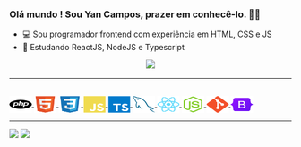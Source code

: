 ### Olá mundo ! Sou Yan Campos, prazer em conhecê-lo. 🖐🏽

- 💻 Sou programador frontend com experiência em HTML, CSS e JS
- 📖 Estudando ReactJS, NodeJS e Typescript

<div align="center">
  <a href="https://github.com/camposyan">
  <img height="180em" src="https://github-readme-stats.vercel.app/api/top-langs/?username=camposyan&layout=compact&langs_count=7&theme=dracula"/>
</div>
  
<hr />  
  
<div style="display: inline_block"><br>
  <img align="center" alt="PHP" height="30" width="40" src="https://raw.githubusercontent.com/devicons/devicon/master/icons/php/php-plain.svg">
  <img align="center" alt="HTML" height="30" width="40" src="https://raw.githubusercontent.com/devicons/devicon/master/icons/html5/html5-original.svg">
  <img align="center" alt="CSS" height="30" width="40" src="https://raw.githubusercontent.com/devicons/devicon/master/icons/css3/css3-original.svg">
  <img align="center" alt="JS" height="30" width="40" src="https://raw.githubusercontent.com/devicons/devicon/master/icons/javascript/javascript-plain.svg">
  <img align="center" alt="TS" height="30" width="40" src="https://raw.githubusercontent.com/devicons/devicon/master/icons/typescript/typescript-plain.svg">
  <img align="center" alt="MySQL" height="30" width="40" src="https://raw.githubusercontent.com/devicons/devicon/master/icons/mysql/mysql-plain.svg">
  <img align="center" alt="React JS" height="30" width="40" src="https://raw.githubusercontent.com/devicons/devicon/master/icons/react/react-original.svg">
  <img align="center" alt="Node.js" height="30" width="40" src="https://raw.githubusercontent.com/devicons/devicon/master/icons/nodejs/nodejs-plain.svg">
  <img align="center" alt="Git" height="30" width="40" src="https://raw.githubusercontent.com/devicons/devicon/master/icons/git/git-plain.svg">
  <img align="center" alt="Bootstrap" height="30" width="40" src="https://raw.githubusercontent.com/devicons/devicon/master/icons/bootstrap/bootstrap-original.svg">
</div>
  
 <hr /> 
  
<div>
  <a href = "mailto:camposyan00@gmail.com"><img src="https://img.shields.io/badge/-Gmail-%23333?style=for-the-badge&logo=gmail&logoColor=white" target="_blank"></a>
  <a href="https://www.linkedin.com/camposyan" target="_blank"><img src="https://img.shields.io/badge/-LinkedIn-%230077B5?style=for-the-badge&logo=linkedin&logoColor=white" target="_blank"></a>
</div>
